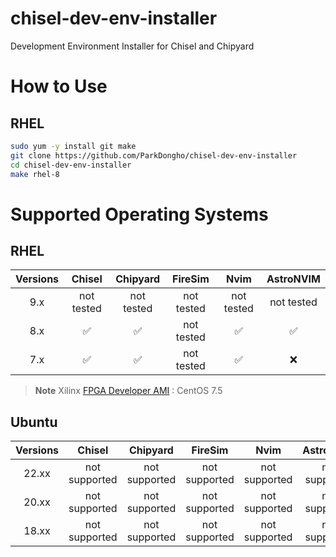 chisel-dev-env-installer
===
Development Environment Installer for Chisel and Chipyard

# How to Use
## RHEL 
```bash
sudo yum -y install git make
git clone https://github.com/ParkDongho/chisel-dev-env-installer
cd chisel-dev-env-installer
make rhel-8
```



# Supported Operating Systems
## RHEL

| Versions |   Chisel   |  Chipyard  |  FireSim   |    Nvim    | AstroNVIM  |
|:--------:|:----------:|:----------:|:----------:|:----------:|:----------:|
|   9.x    | not tested | not tested | not tested | not tested | not tested |
|   8.x    |     ✅      |     ✅     | not tested |     ✅     |     ✅     |
|   7.x    |     ✅      |     ✅     | not tested |     ✅     |     ❌     |



> **Note**
> Xilinx [FPGA Developer AMI](https://aws.amazon.com/marketplace/pp/prodview-gimv3gqbpe57k) : CentOS 7.5

## Ubuntu
| Versions |   Chisel      |  Chipyard  |  FireSim   |    Nvim    | AstroNVIM  |
|:--------:|:-------------:|:----------:|:----------:|:----------:|:----------:|
|  22.xx   | not supported | not supported | not supported | not supported | not supported |
|  20.xx   | not supported | not supported | not supported | not supported | not supported |
|  18.xx   | not supported | not supported | not supported | not supported | not supported |
